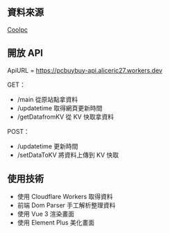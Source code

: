 ## 資料來源 

[Coolpc](https://www.coolpc.com.tw/evaluate.php)

## 開放 API

ApiURL = https://pcbuybuy-api.aliceric27.workers.dev

GET：
- /main 從原站點拿資料
- /updatetime 取得網頁更新時間
- /getDatafromKV 從 KV 快取拿資料

POST：
- /updatetime 更新時間
- /setDataToKV 將資料上傳到 KV 快取

## 使用技術

- 使用 Cloudflare Workers 取得資料
- 前端 Dom Parser 手工解析整理資料
- 使用 Vue 3 渲染畫面
- 使用 Element Plus 美化畫面


